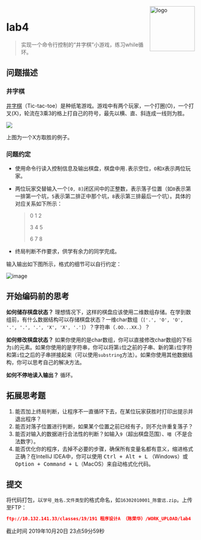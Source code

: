 <img src="https://upload.wikimedia.org/wikipedia/commons/3/33/Tictactoe1.gif" alt="logo" height="120" align="right" />


# lab4

> 实现一个命令行控制的“井字棋”小游戏，练习while循环。

## 问题描述

### 井字棋

[井字棋](https://zh.wikipedia.org/zh-hans/%E4%BA%95%E5%AD%97%E6%A3%8B)（Tic-tac-toe）是种纸笔游戏。游戏中有两个玩家，一个打圈(O)，一个打叉(X)，轮流在3乘3的格上打自己的符号，最先以横、直、斜连成一线则为胜。

![](https://upload.wikimedia.org/wikipedia/commons/thumb/1/1b/Tic-tac-toe-game-1.svg/479px-Tic-tac-toe-game-1.svg.png)

上图为一个X方取胜的例子。

### 问题约定

- 使用命令行读入控制信息及输出棋盘，棋盘中用`.`表示空位，`O`和`X`表示两位玩家。

- 两位玩家交替输入一个`[0, 8]`闭区间中的正整数，表示落子位置（如`0`表示第一排第一个坑，`5`表示第二排正中那个坑，`8`表示第三排最后一个坑）。具体的对应关系如下所示：

  > 0 1 2
  >
  > 3 4 5
  >
  > 6 7 8

- 终局判断不作要求，供学有余力的同学完成。

输入输出如下图所示，格式的细节可以自行约定：

![image](https://cloud.githubusercontent.com/assets/7262715/19416305/1a2f0af2-93c0-11e6-86b2-efa2a2ff3100.png)

## 开始编码前的思考

**如何储存棋盘状态？** 理想情况下，这样的棋盘应该使用二维数组存储。在学到数组前，有什么数据结构可以存储棋盘状态？一维char数组（`['.', 'O', 'O', '.', '.', '.', 'X', 'X', '.']`）？字符串（`.OO...XX.`）？

**如何修改棋盘状态？** 如果你使用的是char数组，你可以直接修改char数组的下标为`i`的元素。如果你使用的是字符串，你可以将第`i`位之前的子串、新的第`i`位字符和第`i`位之后的子串拼接起来（可以使用`substring`方法）。如果你使用其他数据结构，你可以思考自己的解决方法。

**如何不停地读入输出？** 循环。

## 拓展思考题

1. 能否加上终局判断，让程序不一直循环下去，在某位玩家获胜时打印出提示并退出程序？
2. 能否对落子位置进行判断，如果某个位置之前已经有子，则不允许重复落子？
3. 能否对输入的数据进行合法性的判断？如输入`9`（超出棋盘范围）、`喵`（不是合法数字）。
4. 能否优化你的程序，去掉不必要的步骤，确保所有变量名都有意义，缩进格式正确？在IntelliJ IDEA中，你可以使用 <kbd>Ctrl + Alt + L</kbd> （Windows）或 <kbd>Option + Command + L</kbd>（MacOS）来自动格式化代码。

## 提交

将代码打包，以`学号_姓名.文件类型`的格式命名，如`16302010001_陈雷远.zip`。上传至FTP：

```json
ftp://10.132.141.33/classes/19/191 程序设计A （陈荣华）/WORK_UPLOAD/lab4
```

截止时间 2019年10月20日 23点59分59秒
